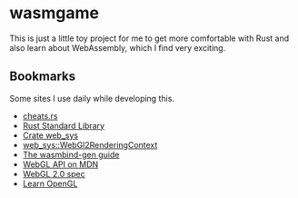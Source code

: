 # wasmgame

This is just a little toy project for me to get more comfortable with
Rust and also learn about WebAssembly, which I find very exciting.

## Bookmarks

Some sites I use daily while developing this.

* [cheats.rs](https://cheats.rs/)
* [Rust Standard Library](https://doc.rust-lang.org/stable/std/)
* [Crate web_sys](https://rustwasm.github.io/wasm-bindgen/api/web_sys/index.html)
* [web_sys::WebGl2RenderingContext](https://rustwasm.github.io/wasm-bindgen/api/web_sys/struct.WebGl2RenderingContext.html)
* [The wasmbind-gen guide](https://rustwasm.github.io/docs/wasm-bindgen/introduction.html)
* [WebGL API on MDN](https://developer.mozilla.org/en-US/docs/Web/API/WebGL_API)
* [WebGL 2.0 spec](https://www.khronos.org/registry/webgl/specs/latest/2.0/)
* [Learn OpenGL](https://learnopengl.com/)
